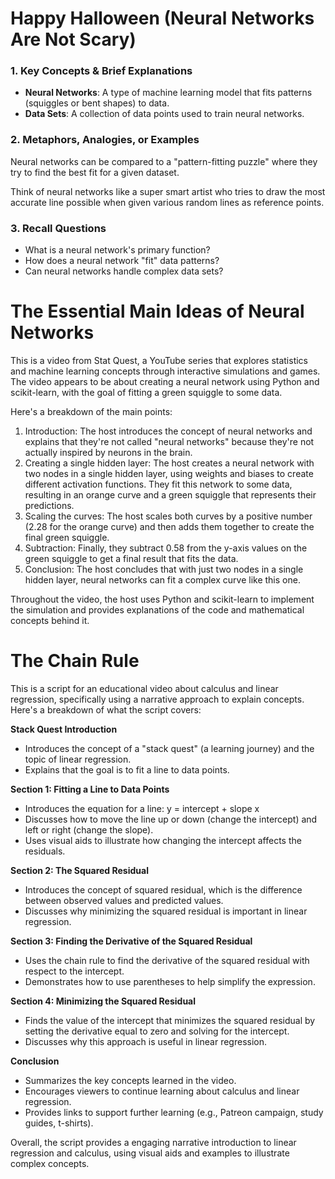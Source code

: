 # Happy Halloween (Neural Networks Are Not Scary)

### 1. **Key Concepts & Brief Explanations**

*   **Neural Networks**: A type of machine learning model that fits patterns (squiggles or bent shapes) to data.
*   **Data Sets**: A collection of data points used to train neural networks.

### 2. **Metaphors, Analogies, or Examples**

Neural networks can be compared to a "pattern-fitting puzzle" where they try to find the best fit for a given dataset.

Think of neural networks like a super smart artist who tries to draw the most accurate line possible when given various random lines as reference points.

### 3. **Recall Questions**

*   What is a neural network's primary function?
*   How does a neural network "fit" data patterns?
*   Can neural networks handle complex data sets?

# The Essential Main Ideas of Neural Networks

This is a video from Stat Quest, a YouTube series that explores statistics and machine learning concepts through interactive simulations and games. The video appears to be about creating a neural network using Python and scikit-learn, with the goal of fitting a green squiggle to some data.

Here's a breakdown of the main points:

1. Introduction: The host introduces the concept of neural networks and explains that they're not called "neural networks" because they're not actually inspired by neurons in the brain.
2. Creating a single hidden layer: The host creates a neural network with two nodes in a single hidden layer, using weights and biases to create different activation functions. They fit this network to some data, resulting in an orange curve and a green squiggle that represents their predictions.
3. Scaling the curves: The host scales both curves by a positive number (2.28 for the orange curve) and then adds them together to create the final green squiggle.
4. Subtraction: Finally, they subtract 0.58 from the y-axis values on the green squiggle to get a final result that fits the data.
5. Conclusion: The host concludes that with just two nodes in a single hidden layer, neural networks can fit a complex curve like this one.

Throughout the video, the host uses Python and scikit-learn to implement the simulation and provides explanations of the code and mathematical concepts behind it.

# The Chain Rule

This is a script for an educational video about calculus and linear regression, specifically using a narrative approach to explain concepts. Here's a breakdown of what the script covers:

**Stack Quest Introduction**

* Introduces the concept of a "stack quest" (a learning journey) and the topic of linear regression.
* Explains that the goal is to fit a line to data points.

**Section 1: Fitting a Line to Data Points**

* Introduces the equation for a line: y = intercept + slope x
* Discusses how to move the line up or down (change the intercept) and left or right (change the slope).
* Uses visual aids to illustrate how changing the intercept affects the residuals.

**Section 2: The Squared Residual**

* Introduces the concept of squared residual, which is the difference between observed values and predicted values.
* Discusses why minimizing the squared residual is important in linear regression.

**Section 3: Finding the Derivative of the Squared Residual**

* Uses the chain rule to find the derivative of the squared residual with respect to the intercept.
* Demonstrates how to use parentheses to help simplify the expression.

**Section 4: Minimizing the Squared Residual**

* Finds the value of the intercept that minimizes the squared residual by setting the derivative equal to zero and solving for the intercept.
* Discusses why this approach is useful in linear regression.

**Conclusion**

* Summarizes the key concepts learned in the video.
* Encourages viewers to continue learning about calculus and linear regression.
* Provides links to support further learning (e.g., Patreon campaign, study guides, t-shirts).

Overall, the script provides a engaging narrative introduction to linear regression and calculus, using visual aids and examples to illustrate complex concepts.

